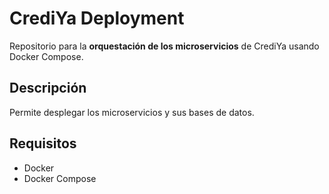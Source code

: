 # CrediYa Deployment

Repositorio para la **orquestación de los microservicios** de CrediYa usando Docker Compose.

## Descripción
Permite desplegar los microservicios y sus bases de datos.

## Requisitos
- Docker
- Docker Compose
